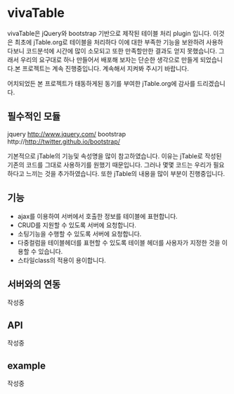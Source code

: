 vivaTable
=========

vivaTable은 jQuery와 bootstrap 기반으로 제작된 테이블 처리 plugin 입니다. 이것은 최초에 jTable.org로 테이블을 처리하다 이에 대한 부족한 기능을 보완하려 사용하다보니 코드분석에 시간에 많이 소모되고 또한 만족할만한 결과도 얻지 못했습니다. 그래서 우리의 요구대로 하나 만들어서 배포해 보자는 단순한 생각으로 만들게 되었습니다.본 프로젝트는 계속 진행중입니다. 계속해서 지켜봐 주시기 바랍니다. 

어치되었든 본 프로젝트가 태동하게된 동기를 부여한 jTable.org에 감사를 드리겠습니다. 


필수적인 모듈
-------------
jquery       http://www.jquery.com/
bootstrap  http://http://twitter.github.io/bootstrap/


기본적으로 jTable의 기능및 속성명을 많이 참고하였습니다. 이유는 jTable로 작성된 기존의 코드를 그대로 사용하기를 원했기 때문입니다. 그러나 몇몇 코드는 우리가 필요하다고 느끼는 것을 추가하였습니다. 또한 jTable의 내용을 많이 부분이 진행중입니다. 


기능
----
- ajax를 이용하여 서버에서 호출한 정보를 테이블에 표현합니다. 
- CRUD를 지원할 수 있도록 서버에 요청합니다.
- 소팅기능을 수행할 수 있도록 서버에 요청합니다. 
- 다중컬럼을 테이블헤더를 표현할 수 있도록 테이블 헤더를 사용자가 지정한 것을 이용할 수 있습니다. 
- 스타일class의 적용이 용이합니다. 


서버와의 연동
-------------
작성중


API
---
작성중



example
--------
작성중
